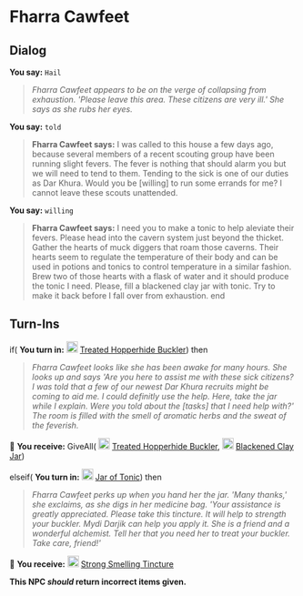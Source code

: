 # Fharra Cawfeet
## Dialog

**You say:** `Hail`



>*Fharra Cawfeet appears to be on the verge of collapsing from exhaustion. 'Please leave this area.  These citizens are very ill.' She says as she rubs her eyes.*

**You say:** `told`



>**Fharra Cawfeet says:** I was called to this house a few days ago, because several members of a recent scouting group have been running slight fevers. The fever is nothing that should alarm you but we will need to tend to them. Tending to the sick is one of our duties as Dar Khura. Would you be [willing] to run some errands for me? I cannot leave these scouts unattended.

**You say:** `willing`



>**Fharra Cawfeet says:** I need you to make a tonic to help aleviate their fevers. Please head into the cavern system just beyond the thicket. Gather the hearts of muck diggers that roam those caverns. Their hearts seem to regulate the temperature of their body and can be used in potions and tonics to control temperature in a similar fashion. Brew two of those hearts with a flask of water and it should produce the tonic I need. Please, fill a blackened clay jar with tonic. Try to make it back before I fall over from exhaustion.
end

## Turn-Ins



if( **You turn in:** <img style="background:url(/static/icons/blank_slot.gif);width:20px;height:20px;" src="/static/icons/item_760.png" alt="" /> <a
                                href="/item/3495" data-url="3495" class="tooltip-link link">Treated Hopperhide Buckler</a>) then


>*Fharra Cawfeet looks like she has been awake for many hours. She looks up and says 'Are you here to assist me with these sick citizens? I was told that a few of our newest Dar Khura recruits might be coming to aid me. I could definitly use the help. Here, take the jar while I explain. Were you told about the [tasks] that I need help with?' The room is filled with the smell of aromatic herbs and the sweat of the feverish.*


 &#127873; **You receive:** GiveAll( <img style="background:url(/static/icons/blank_slot.gif);width:20px;height:20px;" src="/static/icons/item_760.png" alt="" /> <a
                                href="/item/3495" data-url="3495" class="tooltip-link link">Treated Hopperhide Buckler</a>, <img style="background:url(/static/icons/blank_slot.gif);width:20px;height:20px;" src="/static/icons/item_705.png" alt="" /> <a
                                href="/item/17077" data-url="17077" class="tooltip-link link">Blackened Clay Jar</a>) 

 

elseif( **You turn in:** <img style="background:url(/static/icons/blank_slot.gif);width:20px;height:20px;" src="/static/icons/item_705.png" alt="" /> <a
                                href="/item/5536" data-url="5536" class="tooltip-link link">Jar of Tonic</a>) then


>*Fharra Cawfeet perks up when you hand her the jar. 'Many thanks,' she exclaims, as she digs in her medicine bag. 'Your assistance is greatly appreciated. Please take this tincture. It will help to strength your buckler. Mydi Darjik can help you apply it. She is a friend and a wonderful alchemist. Tell her that you need her to treat your buckler. Take care, friend!'*


 &#127873; **You receive:**  <img style="background:url(/static/icons/blank_slot.gif);width:20px;height:20px;" src="/static/icons/item_1006.png" alt="" /> <a
                                href="/item/5537" data-url="5537" class="tooltip-link link">Strong Smelling Tincture</a> 

 

**This NPC *should* return incorrect items given.**
